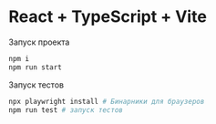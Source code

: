 # React + TypeScript + Vite

Запуск проекта

```bash
npm i
npm run start
```

Запуск тестов

```bash
npx playwright install # Бинарники для браузеров
npm run test # запуск тестов
```
